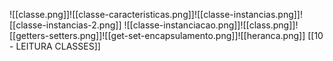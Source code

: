 ![[classe.png]]![[classe-caracteristicas.png]]![[classe-instancias.png]]![[classe-instancias-2.png]]
![[classe-instanciacao.png]]![[class.png]]![[getters-setters.png]]![[get-set-encapsulamento.png]]![[heranca.png]]
[[10 - LEITURA CLASSES]]
